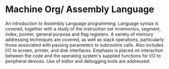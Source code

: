 # Machine Org/ Assembly Language

An introduction to Assembly Language programming. Language syntax is covered, together with a study of the instruction set mnemonics, segment, index, pointer, general purpose and flag registers. A variety of memory addressing techniques are covered, as well as stack operations, particularly those associated with passing parameters to subroutine calls. Also includes I/O to screen, printer, and disk interfaces. Emphasis is placed on interaction between the code and the operating system's supplied functions for I/O to peripheral devices. Use of editor and debugging tools are addressed. 
